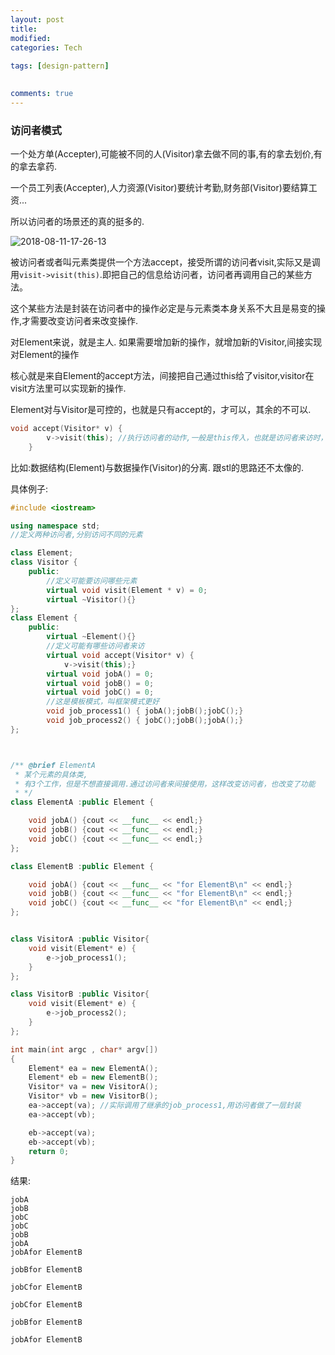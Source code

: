 ```yaml
---
layout: post
title:
modified:
categories: Tech
 
tags: [design-pattern]

  
comments: true
---
```


### 访问者模式

一个处方单(Accepter),可能被不同的人(Visitor)拿去做不同的事,有的拿去划价,有的拿去拿药.

一个员工列表(Accepter),人力资源(Visitor)要统计考勤,财务部(Visitor)要结算工资...

所以访问者的场景还的真的挺多的.


![2018-08-11-17-26-13](https://images-1257933000.cos.ap-chengdu.myqcloud.com/2018-08-11-17-26-13.png)

被访问者或者叫元素类提供一个方法accept，接受所谓的访问者visit,实际又是调用`visit->visit(this)`.即把自己的信息给访问者，访问者再调用自己的某些方法。 

这个某些方法是封装在访问者中的操作必定是与元素类本身关系不大且是易变的操作,才需要改变访问者来改变操作. 

对Element来说，就是主人. 如果需要增加新的操作，就增加新的Visitor,间接实现对Element的操作

核心就是来自Element的accept方法，间接把自己通过this给了visitor,visitor在visit方法里可以实现新的操作.

Element对与Visitor是可控的，也就是只有accept的，才可以，其余的不可以.
```cpp
void accept(Visitor* v) {
        v->visit(this); //执行访问者的动作,一般是this传入，也就是访问者来访时，是携带了自己的信息的
    }
```

比如:数据结构(Element)与数据操作(Visitor)的分离.
跟stl的思路还不太像的.


具体例子:

```cpp
#include <iostream>

using namespace std;
//定义两种访问者,分别访问不同的元素

class Element;
class Visitor {
	public:
		//定义可能要访问哪些元素
		virtual void visit(Element * v) = 0;
		virtual ~Visitor(){}
};
class Element {
	public:
		virtual ~Element(){}
		//定义可能有哪些访问者来访
		virtual void accept(Visitor* v) {
			v->visit(this);}
		virtual void jobA() = 0;
		virtual void jobB() = 0;
		virtual void jobC() = 0;
		//这是模板模式，叫框架模式更好
		void job_process1() { jobA();jobB();jobC();}
		void job_process2() { jobC();jobB();jobA();}
};



/** @brief ElementA
 * 某个元素的具体类,
 * 有3个工作，但是不想直接调用.通过访问者来间接使用，这样改变访问者，也改变了功能
 * */
class ElementA :public Element {

	void jobA() {cout << __func__ << endl;}
	void jobB() {cout << __func__ << endl;}
	void jobC() {cout << __func__ << endl;}
};

class ElementB :public Element {

	void jobA() {cout << __func__ << "for ElementB\n" << endl;}
	void jobB() {cout << __func__ << "for ElementB\n" << endl;}
	void jobC() {cout << __func__ << "for ElementB\n" << endl;}
};


class VisitorA :public Visitor{
	void visit(Element* e) {
		e->job_process1();
	}
};

class VisitorB :public Visitor{
	void visit(Element* e) {
		e->job_process2();
	}
};

int main(int argc , char* argv[])
{
	Element* ea = new ElementA();
	Element* eb = new ElementB();
	Visitor* va = new VisitorA();
	Visitor* vb = new VisitorB();
	ea->accept(va); //实际调用了继承的job_process1,用访问者做了一层封装
	ea->accept(vb);

	eb->accept(va); 
	eb->accept(vb);
	return 0;
}
```

结果:
```
jobA
jobB
jobC
jobC
jobB
jobA
jobAfor ElementB

jobBfor ElementB

jobCfor ElementB

jobCfor ElementB

jobBfor ElementB

jobAfor ElementB
```


